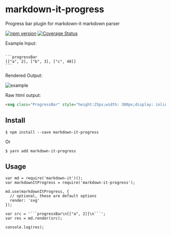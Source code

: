 # markdown-it-progress
Progress bar plugin for markdown-it markdown parser

[![npm version](https://img.shields.io/npm/v/markdown-it-progress)](https://npmjs.org/package/markdown-it-progress)
[![Coverage Status](https://coveralls.io/repos/github/tlylt/markdown-it-progress/badge.svg?branch=main)](https://coveralls.io/github/tlylt/markdown-it-progress?branch=main)

Example Input:
<pre><code>
```progressBar
[["a", 2], ["b", 3], ["c", 40]]
```
</code></pre>

Rendered Output:

![example]('static/example.png')

Raw html output:
```html
<svg class="ProgressBar" style="height:25px;width: 300px;display: inline;"><g><defs><clipPath id="ProgressBar-clipPath"><rect width="100%" height="100%" rx="15px" /></clipPath></defs><rect class="ProgressBar-background" width="100%" height="100%" rx="15px" style="fill-opacity: 0.2;fill: cadetblue;"/><rect class="ProgressBar-percentage" width="2%" height="100%" clip-path="url(#ProgressBar-clipPath)" style="fill-opacity: 0.6;fill: #4c90cf;"/><text x="100" y="20" font-size="20" fill="black">a: 2%</text></g></svg><br><svg class="ProgressBar" style="height:25px;width: 300px;display: inline;"><g><defs><clipPath id="ProgressBar-clipPath"><rect width="100%" height="100%" rx="15px" /></clipPath></defs><rect class="ProgressBar-background" width="100%" height="100%" rx="15px" style="fill-opacity: 0.2;fill: cadetblue;"/><rect class="ProgressBar-percentage" width="3%" height="100%" clip-path="url(#ProgressBar-clipPath)" style="fill-opacity: 0.6;fill: #4c90cf;"/><text x="100" y="20" font-size="20" fill="black">b: 3%</text></g></svg><br><svg class="ProgressBar" style="height:25px;width: 300px;display: inline;"><g><defs><clipPath id="ProgressBar-clipPath"><rect width="100%" height="100%" rx="15px" /></clipPath></defs><rect class="ProgressBar-background" width="100%" height="100%" rx="15px" style="fill-opacity: 0.2;fill: cadetblue;"/><rect class="ProgressBar-percentage" width="40%" height="100%" clip-path="url(#ProgressBar-clipPath)" style="fill-opacity: 0.6;fill: #4c90cf;"/><text x="100" y="20" font-size="20" fill="black">c: 40%</text></g></svg>
```

## Install

```
$ npm install --save markdown-it-progress
```
Or
```
$ yarn add markdown-it-progress
```

## Usage
```
var md = require('markdown-it')();
var markdownItProgress = require('markdown-it-progress');

md.use(markdownItProgress, {
  // optional, these are default options
  render: 'svg'
});

var src = '```progressBar\n[["a", 2]]\n```';
var res = md.render(src);

console.log(res);
```